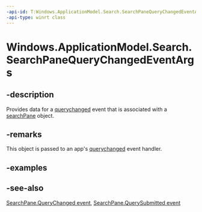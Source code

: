 ```yaml
---
-api-id: T:Windows.ApplicationModel.Search.SearchPaneQueryChangedEventArgs
-api-type: winrt class
---
```


<!-- Class syntax.
public class SearchPaneQueryChangedEventArgs : Windows.ApplicationModel.Search.ISearchPaneQueryChangedEventArgs
-->

# Windows.ApplicationModel.Search.SearchPaneQueryChangedEventArgs

## -description
Provides data for a [querychanged](searchpane_querychanged.md) event that is associated with a [searchPane](searchpane.md) object.

## -remarks
This object is passed to an app's [querychanged](searchpane_querychanged.md) event handler.

## -examples

## -see-also
[SearchPane.QueryChanged event](searchpane_querychanged.md), [SearchPane.QuerySubmitted event](searchpane_querysubmitted.md)